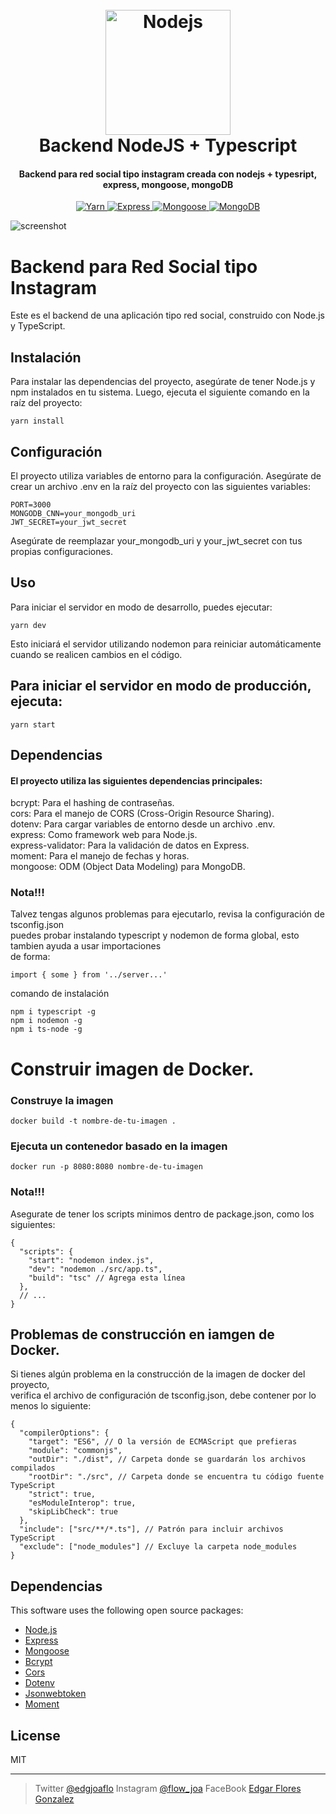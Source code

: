 
<h1 align="center">
  <br>
  <a href="https://nodejs.org/en/learn/getting-started/nodejs-with-typescript"><img src="https://cdn-icons-png.flaticon.com/512/5968/5968322.png"alt="Nodejs" width="200"></a>
  <br>
  Backend NodeJS + Typescript
  <br>
</h1>

<h4 align="center">Backend para red social tipo instagram creada con nodejs + typesript, express, mongoose, mongoDB</h4>

<p align="center">
  <a href="https://yarnpkg.com/">
    <img src="https://img.shields.io/badge/Yarn-1.22.17-blue" alt="Yarn">
  </a>
  <a href="https://expressjs.com/">
    <img src="https://img.shields.io/badge/Express-4.x-green" alt="Express">
  </a>
  <a href="https://mongoosejs.com/">
    <img src="https://img.shields.io/badge/Mongoose-6.x-orange" alt="Mongoose">
  </a>
  <a href="https://www.mongodb.com/">
    <img src="https://img.shields.io/badge/MongoDB-5.x-brightgreen" alt="MongoDB">
  </a>
</p>
<!-- 
<p align="center">
  <a href="#key-features">Key Features</a> •
  <a href="#how-to-use">How To Use</a> •
  <a href="#download">Download</a> •
  <a href="#credits">Credits</a> •
  <a href="#related">Related</a> •
  <a href="#license">License</a>
</p> -->

![screenshot](https://media4.giphy.com/media/v1.Y2lkPTc5MGI3NjExanVvNmJrbnY5NmZsbjM1cXdlMjhzMWNtNzZhajNkb29yMTRkNnVyaCZlcD12MV9pbnRlcm5hbF9naWZfYnlfaWQmY3Q9Zw/ES9cAJlcxblRESzOH1/giphy.gif)

# Backend para Red Social tipo Instagram

Este es el backend de una aplicación tipo red social, construido con Node.js y TypeScript.

## Instalación

Para instalar las dependencias del proyecto, asegúrate de tener Node.js y npm instalados en tu sistema. Luego, ejecuta el siguiente comando en la raíz del proyecto:

```
yarn install
```
## Configuración
El proyecto utiliza variables de entorno para la configuración. Asegúrate de crear un archivo .env en la raíz del proyecto con las siguientes variables:

```
PORT=3000
MONGODB_CNN=your_mongodb_uri
JWT_SECRET=your_jwt_secret
```
Asegúrate de reemplazar your_mongodb_uri y your_jwt_secret con tus propias configuraciones.

## Uso
Para iniciar el servidor en modo de desarrollo, puedes ejecutar:

```
yarn dev
```

Esto iniciará el servidor utilizando nodemon para reiniciar automáticamente cuando se realicen cambios en el código.

## Para iniciar el servidor en modo de producción, ejecuta:

```
yarn start
```

## Dependencias
#### El proyecto utiliza las siguientes dependencias principales:

bcrypt: Para el hashing de contraseñas.  
cors: Para el manejo de CORS (Cross-Origin Resource Sharing).  
dotenv: Para cargar variables de entorno desde un archivo .env.  
express: Como framework web para Node.js.  
express-validator: Para la validación de datos en Express.  
moment: Para el manejo de fechas y horas.  
mongoose: ODM (Object Data Modeling) para MongoDB.


### Nota!!!
Talvez tengas algunos problemas para ejecutarlo, revisa la configuración de tsconfig.json  
puedes probar instalando typescript y nodemon de forma global, esto tambien ayuda a usar importaciones  
de forma:  
```
import { some } from '../server...'
```
comando de instalación  
```
npm i typescript -g
npm i nodemon -g
npm i ts-node -g
```
# Construir imagen de Docker.
### Construye la imagen

```
docker build -t nombre-de-tu-imagen .
```
### Ejecuta un contenedor basado en la imagen

```
docker run -p 8080:8080 nombre-de-tu-imagen

```

### Nota!!!
Asegurate de tener los scripts minimos dentro de package.json, como los siguientes:

```
{
  "scripts": {
    "start": "nodemon index.js",
    "dev": "nodemon ./src/app.ts",
    "build": "tsc" // Agrega esta línea
  },
  // ...
}

```
## Problemas de construcción en iamgen de Docker.  

Si tienes algún problema en la construcción de la imagen de docker del proyecto,  
verifica el archivo de configuración de tsconfig.json, debe contener por lo menos lo siguiente:

```
{
  "compilerOptions": {
    "target": "ES6", // O la versión de ECMAScript que prefieras
    "module": "commonjs",
    "outDir": "./dist", // Carpeta donde se guardarán los archivos compilados
    "rootDir": "./src", // Carpeta donde se encuentra tu código fuente TypeScript
    "strict": true,
    "esModuleInterop": true,
    "skipLibCheck": true
  },
  "include": ["src/**/*.ts"], // Patrón para incluir archivos TypeScript
  "exclude": ["node_modules"] // Excluye la carpeta node_modules
}

```

## Dependencias

This software uses the following open source packages:

- [Node.js](https://nodejs.org/)
- [Express](https://yarnpkg.com/package?q=express&name=express)
- [Mongoose](https://yarnpkg.com/package?q=mongoose&name=mongoose)
- [Bcrypt](https://yarnpkg.com/package?q=bcrypt&name=bcrypt)
- [Cors](https://yarnpkg.com/package?q=cors&name=cors)
- [Dotenv](https://yarnpkg.com/package?q=dotenv&name=dotenv)
- [Jsonwebtoken](https://yarnpkg.com/package?q=jsonwebtoken&name=jsonwebtoken)
- [Moment](https://yarnpkg.com/package?q=moment&name=moment)



## License

MIT

---

> Twitter [@edgjoaflo](https://twitter.com/edgjoaflo)
> Instagram [@flow_joa](https://www.instagram.com/flow_joa/)
> FaceBook [Edgar Flores Gonzalez](https://www.facebook.com/profile.php?id=100087776117249)

